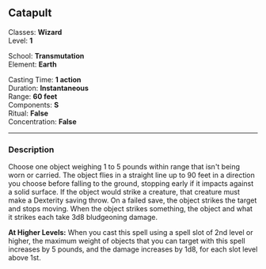 ## Catapult

Classes: **Wizard**  
Level: **1**  

School: **Transmutation**  
Element: **Earth**  

Casting Time: **1 action**  
Duration: **Instantaneous**  
Range: **60 feet**  
Components: **S**  
Ritual: **False**  
Concentration: **False**  

------

### Description

Choose one object weighing 1 to 5 pounds within range that isn't being worn or carried. The object flies in a straight line up to 90 feet in a direction you choose before falling to the ground, stopping early if it impacts against a solid surface. If the object would strike a creature, that creature must make a Dexterity saving throw. On a failed save, the object strikes the target and stops moving. When the object strikes something, the object and what it strikes each take 3d8 bludgeoning damage.

**At Higher Levels:** When you cast this spell using a spell slot of 2nd level or higher, the maximum weight of objects that you can target with this spell increases by 5 pounds, and the damage increases by 1d8, for each slot level above 1st.